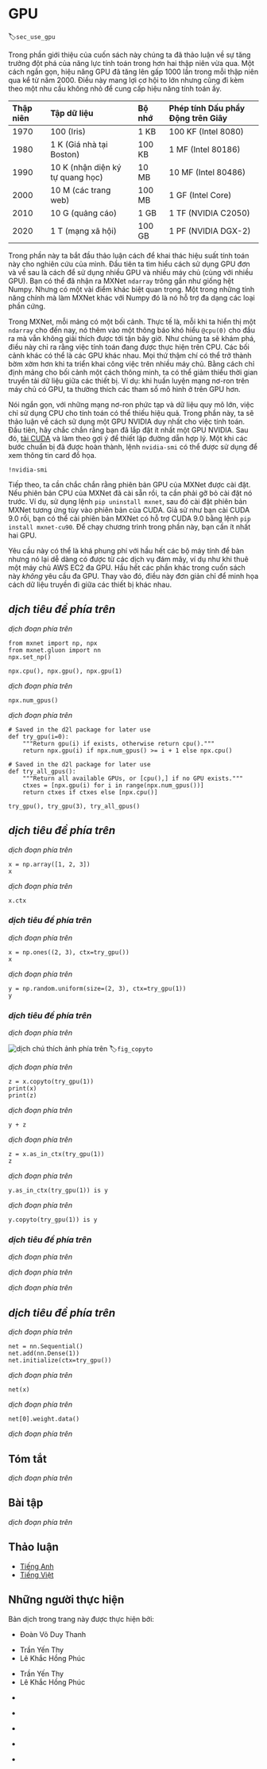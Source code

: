 <!-- ===================== Bắt đầu dịch Phần 1 ===================== -->
<!-- ========================================= REVISE PHẦN 1 - BẮT ĐẦU =================================== -->

<!--
# GPUs
-->

# GPU
:label:`sec_use_gpu`

<!--
In the introduction to this book we discussed the rapid growth of computation over the past two decades. 
In a nutshell, GPU performance has increased by a factor of 1000 every decade since 2000. 
This offers great opportunity but it also suggests a significant need to provide such performance.
-->

Trong phần giới thiệu của cuốn sách này chúng ta đã thảo luận về sự tăng trưởng đột phá của năng lực tính toán trong hơn hai thập niên vừa qua.
Một cách ngắn gọn, hiệu năng GPU đã tăng lên gấp 1000 lần trong mỗi thập niên qua kể từ năm 2000.
Điều này mang lợi cơ hội to lớn nhưng cũng đi kèm theo một nhu cầu không nhỏ để cung cấp hiệu năng tính toán ấy. 

<!--
|Decade|Dataset|Memory|Floating Point Calculations per Second|
|:--|:-|:-|:-|
|1970|100 (Iris)|1 KB|100 KF (Intel 8080)|
|1980|1 K (House prices in Boston)|100 KB|1 MF (Intel 80186)|
|1990|10 K (optical character recognition)|10 MB|10 MF (Intel 80486)|
|2000|10 M (web pages)|100 MB|1 GF (Intel Core)|
|2010|10 G (advertising)|1 GB|1 TF (NVIDIA C2050)|
|2020|1 T (social network)|100 GB|1 PF (NVIDIA DGX-2)|
-->

|Thập niên|Tập dữ liệu|Bộ nhớ|Phép tính Dấu phẩy Động trên Giây|
|:--|:-|:-|:-|
|1970|100 (Iris)|1 KB|100 KF (Intel 8080)|
|1980|1 K (Giá nhà tại Boston)|100 KB|1 MF (Intel 80186)|
|1990|10 K (nhận diện ký tự quang học)|10 MB|10 MF (Intel 80486)|
|2000|10 M (các trang web)|100 MB|1 GF (Intel Core)|
|2010|10 G (quảng cáo)|1 GB|1 TF (NVIDIA C2050)|
|2020|1 T (mạng xã hội)|100 GB|1 PF (NVIDIA DGX-2)|

<!--
In this section we begin to discuss how to harness this compute performance for your research. 
First by using single GPUs and at a later point, how to use multiple GPUs and multiple servers (with multiple GPUs). 
You might have noticed that MXNet `ndarray` looks almost identical to NumPy. But there are a few crucial differences. 
One of the key features that differentiates MXNet from NumPy is its support for diverse hardware devices.
-->

Trong phần này ta bắt đầu thảo luận cách để khai thác hiệu suất tính toán này cho nghiên cứu của mình.
Đầu tiên ta tìm hiểu cách sử dụng GPU đơn và về sau là cách để sử dụng nhiều GPU và nhiều máy chủ (cùng với nhiều GPU).
Bạn có thể đã nhận ra MXNet `ndarray` trông gần như giống hệt Numpy. Nhưng có một vài điểm khác biệt quan trọng.
Một trong những tính năng chính mà làm MXNet khác với Numpy đó là nó hỗ trợ đa dạng các loại phần cứng.

<!--
In MXNet, every array has a context. 
In fact, whenever we displayed an `ndarray` so far, it added a cryptic `@cpu(0)` notice to the output which remained unexplained so far. 
As we will discover, this just indicates that the computation is being executed on the CPU. 
Other contexts might be various GPUs. 
Things can get even hairier when we deploy jobs across multiple servers. 
By assigning arrays to contexts intelligently, we can minimize the time spent transferring data between devices. 
For example, when training neural networks on a server with a GPU, we typically prefer for the model’s parameters to live on the GPU.
-->

Trong MXNet, mỗi mảng có một bối cảnh. 
Thực tế là, mỗi khi ta hiển thị một `ndarray` cho đến nay, nó thêm vào một thông báo khó hiểu `@cpu(0)` cho đầu ra mà vẫn không giải thích được tới tận bây giờ.
Như chúng ta sẽ khám phá, điều này chỉ ra rằng việc tính toán đang được thực hiện trên CPU.
Các bối cảnh khác có thể là các GPU khác nhau.
Mọi thứ thậm chí có thể trở thành bờm xờm hơn khi ta triển khai công việc trên nhiều máy chủ.
Bằng cách chỉ định mảng cho bối cảnh một cách thông minh, ta có thể giảm thiểu thời gian truyền tải dữ liệu giữa các thiết bị.
Ví dụ: khi huấn luyện mạng nơ-ron trên máy chủ có GPU, ta thường thích các tham số mô hình ở trên GPU hơn.

<!-- ===================== Kết thúc dịch Phần 1 ===================== -->

<!-- ===================== Bắt đầu dịch Phần 2 ===================== -->

<!--
In short, for complex neural networks and large-scale data, using only CPUs for computation may be inefficient. 
In this section, we will discuss how to use a single NVIDIA GPU for calculations. 
First, make sure you have at least one NVIDIA GPU installed. 
Then, [download CUDA](https://developer.nvidia.com/cuda-downloads) and follow the prompts to set the appropriate path. 
Once these preparations are complete, the `nvidia-smi` command can be used to view the graphics card information.
-->

Nói ngắn gọn, với những mạng nơ-ron phức tạp và dữ liệu quy mô lớn, việc chỉ sử dụng CPU cho tính toán có thể thiếu hiệu quả.
Trong phần này, ta sẽ thảo luận về cách sử dụng một GPU NVIDIA duy nhất cho việc tính toán.
Đầu tiên, hãy chắc chắn rằng bạn đã lắp đặt ít nhất một GPU NVIDIA.
Sau đó, [tải CUDA](https://developer.nvidia.com/cuda-downloads) và làm theo gợi ý để thiết lập đường dẫn hợp lý.
Một khi các bước chuẩn bị đã được hoàn thành, lệnh `nvidia-smi` có thể được sử dụng để xem thông tin card đồ họa.


```{.python .input  n=1}
!nvidia-smi
```

<!--
Next, we need to confirm that the GPU version of MXNet is installed. 
If a CPU version of MXNet is already installed, we need to uninstall it first. 
For example, use the `pip uninstall mxnet` command, then install the corresponding MXNet version according to the CUDA version. 
Assuming you have CUDA 9.0 installed, you can install the MXNet version that supports CUDA 9.0 by `pip install mxnet-cu90`. 
To run the programs in this section, you need at least two GPUs.
-->

Tiếp theo, ta cần chắc chắn rằng phiên bản GPU của MXNet được cài đặt.
Nếu phiên bản CPU của MXNet đã cài sẵn rồi, ta cần phải gỡ bỏ cài đặt nó trước.
Ví dụ, sử dụng lệnh `pip uninstall mxnet`, sau đó cài đặt phiên bản MXNet tương ứng tùy vào phiên bản của CUDA.
Giả sử như bạn cài CUDA 9.0 rồi, bạn có thể cài phiên bản MXNet có hỗ trợ CUDA 9.0 bằng lệnh `pip install mxnet-cu90`.
Để chạy chương trình trong phần này, bạn cần ít nhất hai GPU.

<!--
Note that this might be extravagant for most desktop computers but it is easily available in the cloud, 
e.g., by using the AWS EC2 multi-GPU instances. Almost all other sections do *not* require multiple GPUs. 
Instead, this is simply to illustrate how data flows between different devices.
-->

Yêu cầu này có thể là khá phung phí với hầu hết các bộ máy tính để bàn nhưng nó lại dễ dàng có được từ các dịch vụ đám mây, ví dụ như khi thuê một máy chủ AWS EC2 đa GPU.
Hầu hết các phần khác trong cuốn sách này *không* yêu cầu đa GPU.
Thay vào đó, điều này đơn giản chỉ để minh họa cách dữ liệu truyền đi giữa các thiết bị khác nhau.

<!-- ===================== Kết thúc dịch Phần 2 ===================== -->

<!-- ===================== Bắt đầu dịch Phần 3 ===================== -->

<!-- ========================================= REVISE PHẦN 1 - KẾT THÚC ===================================-->

<!-- ========================================= REVISE PHẦN 2 - BẮT ĐẦU ===================================-->

<!--
## Computing Devices
-->

## *dịch tiêu đề phía trên*

<!--
MXNet can specify devices, such as CPUs and GPUs, for storage and calculation. 
By default, MXNet creates data in the main memory and then uses the CPU to calculate it. 
In MXNet, the CPU and GPU can be indicated by `cpu()` and `gpu()`. 
It should be noted that `cpu()` (or any integer in the parentheses) means all physical CPUs and memory. 
This means that MXNet's calculations will try to use all CPU cores. However, `gpu()` only represents one graphic card and the corresponding graphic memory. 
If there are multiple GPUs, we use `gpu(i)` to represent the $i^\mathrm{th}$ GPU ($i$ starts from 0). 
Also, `gpu(0)` and `gpu()` are equivalent.
-->

*dịch đoạn phía trên*

```{.python .input}
from mxnet import np, npx
from mxnet.gluon import nn
npx.set_np()

npx.cpu(), npx.gpu(), npx.gpu(1)
```

<!--
We can query the number of available GPUs through `num_gpus()`.
-->

*dịch đoạn phía trên*

```{.python .input}
npx.num_gpus()
```

<!--
Now we define two convenient functions that allows us to run codes even if the requested GPUs do not exist.
-->

*dịch đoạn phía trên*


```{.python .input}
# Saved in the d2l package for later use
def try_gpu(i=0):
    """Return gpu(i) if exists, otherwise return cpu()."""
    return npx.gpu(i) if npx.num_gpus() >= i + 1 else npx.cpu()

# Saved in the d2l package for later use
def try_all_gpus():
    """Return all available GPUs, or [cpu(),] if no GPU exists."""
    ctxes = [npx.gpu(i) for i in range(npx.num_gpus())]
    return ctxes if ctxes else [npx.cpu()]

try_gpu(), try_gpu(3), try_all_gpus()
```

<!--
## `ndarray` and GPUs
-->

## *dịch tiêu đề phía trên*

<!--
By default, `ndarray` objects are created on the CPU. 
Therefore, we will see the `@cpu(0)` identifier each time we print an `ndarray`.
-->

*dịch đoạn phía trên*

```{.python .input  n=4}
x = np.array([1, 2, 3])
x
```

<!--
We can use the `ctx` property of `ndarray` to view the device where the `ndarray` is located. 
It is important to note that whenever we want to operate on multiple terms they need to be in the same context. 
For instance, if we sum two variables, we need to make sure that both arguments are on the same device---otherwise MXNet 
would not know where to store the result or even how to decide where to perform the computation.
-->

*dịch đoạn phía trên*

```{.python .input}
x.ctx
```

<!-- ===================== Kết thúc dịch Phần 3 ===================== -->

<!-- ===================== Bắt đầu dịch Phần 4 ===================== -->

<!--
### Storage on the GPU
-->

### *dịch tiêu đề phía trên*

<!--
There are several ways to store an `ndarray` on the GPU. 
For example, we can specify a storage device with the `ctx` parameter when creating an `ndarray`. 
Next, we create the `ndarray` variable `a` on `gpu(0)`. 
Notice that when printing `a`, the device information becomes `@gpu(0)`. 
The `ndarray` created on a GPU only consumes the memory of this GPU. 
We can use the `nvidia-smi` command to view GPU memory usage. 
In general, we need to make sure we do not create data that exceeds the GPU memory limit.
-->

*dịch đoạn phía trên*

```{.python .input  n=5}
x = np.ones((2, 3), ctx=try_gpu())
x
```

<!--
Assuming you have at least two GPUs, the following code will create a random array on `gpu(1)`.
-->

*dịch đoạn phía trên*

```{.python .input}
y = np.random.uniform(size=(2, 3), ctx=try_gpu(1))
y
```

<!-- ========================================= REVISE PHẦN 2 - KẾT THÚC ===================================-->

<!-- ========================================= REVISE PHẦN 3 - BẮT ĐẦU ===================================-->

<!--
### Copying
-->

### *dịch tiêu đề phía trên*

<!--
If we want to compute $\mathbf{x} + \mathbf{y}$ we need to decide where to perform this operation. 
For instance, as shown in :numref:`fig_copyto`, we can transfer $\mathbf{x}$ to `gpu(1)` and perform the operation there. 
*Do not* simply add `x + y` since this will result in an exception. 
The runtime engine would not know what to do, it cannot find data on the same device and it fails.
-->

*dịch đoạn phía trên*

<!--
![Copyto copies arrays to the target device](../img/copyto.svg)
-->

![*dịch chú thích ảnh phía trên*](../img/copyto.svg)
:label:`fig_copyto`

<!--
`copyto` copies the data to another device such that we can add them. Since $\mathbf{y}$ lives on the second GPU we need to move $\mathbf{x}$ there before we can add the two.
-->

*dịch đoạn phía trên*


```{.python .input  n=7}
z = x.copyto(try_gpu(1))
print(x)
print(z)
```

<!-- ===================== Kết thúc dịch Phần 4 ===================== -->

<!-- ===================== Bắt đầu dịch Phần 5 ===================== -->

<!--
Now that the data is on the same GPU (both $\mathbf{z}$ and $\mathbf{y}$ are), we can add them up. 
In such cases MXNet places the result on the same device as its constituents. In our case that is `@gpu(1)`.
-->

*dịch đoạn phía trên*

```{.python .input}
y + z
```

<!--
Imagine that your variable z already lives on your second GPU (gpu(1)). 
What happens if we call z.copyto(gpu(1))? It will make a copy and allocate new memory, even though that variable already lives on the desired device!
There are times where depending on the environment our code is running in, two variables may already live on the same device. 
So we only want to make a copy if the variables currently lives on different contexts. 
In these cases, we can call `as_in_ctx()`. If the variable is already the specified context then this is a no-op. 
In fact, unless you specifically want to make a copy, `as_in_ctx()` is the method of choice.
-->

*dịch đoạn phía trên*

```{.python .input}
z = x.as_in_ctx(try_gpu(1))
z
```

<!--
It is important to note that, if the `ctx` of the source variable and the target variable are consistent, 
then the `as_in_ctx` function causes the target variable and the source variable to share the memory of the source variable.
-->

*dịch đoạn phía trên*

```{.python .input  n=8}
y.as_in_ctx(try_gpu(1)) is y
```

<!--
The `copyto` function always creates new memory for the target variable.
-->

*dịch đoạn phía trên*

```{.python .input}
y.copyto(try_gpu(1)) is y
```

<!-- ===================== Kết thúc dịch Phần 5 ===================== -->

<!-- ===================== Bắt đầu dịch Phần 6 ===================== -->

<!--
### Side Notes
-->

### *dịch tiêu đề phía trên*

<!--
People use GPUs to do machine learning because they expect them to be fast. 
But transferring variables between contexts is slow. 
So we want you to be 100% certain that you want to do something slow before we let you do it. 
If MXNet just did the copy automatically without crashing then you might not realize that you had written some slow code.
-->

*dịch đoạn phía trên*

<!--
Also, transferring data between devices (CPU, GPUs, other machines) is something that is *much slower* than computation. 
It also makes parallelization a lot more difficult, since we have to wait for data to be sent (or rather to be received) before we can proceed with more operations. 
This is why copy operations should be taken with great care. As a rule of thumb, many small operations are much worse than one big operation. 
Moreover, several operations at a time are much better than many single operations interspersed in the code (unless you know what you are doing). 
This is the case since such operations can block if one device has to wait for the other before it can do something else. 
It is a bit like ordering your coffee in a queue rather than pre-ordering it by phone and finding out that it is ready when you are.
-->

*dịch đoạn phía trên*

<!--
Last, when we print `ndarray`s or convert `ndarray`s to the NumPy format, if the data is not in main memory, 
MXNet will copy it to the main memory first, resulting in additional transmission overhead. 
Even worse, it is now subject to the dreaded Global Interpreter Lock which makes everything wait for Python to complete.
-->

*dịch đoạn phía trên*

<!-- ===================== Kết thúc dịch Phần 6 ===================== -->

<!-- ===================== Bắt đầu dịch Phần 7 ===================== -->

<!-- ========================================= REVISE PHẦN 3 - KẾT THÚC ===================================-->

<!-- ========================================= REVISE PHẦN 4 - BẮT ĐẦU ===================================-->

<!--
## Gluon and GPUs
-->

## *dịch tiêu đề phía trên*

<!--
Similarly, Gluon's model can specify devices through the `ctx` parameter during initialization. 
The following code initializes the model parameters on the GPU (we will see many more examples of 
how to run models on GPUs in the following, simply since they will become somewhat more compute intensive).
-->

*dịch đoạn phía trên*

```{.python .input  n=12}
net = nn.Sequential()
net.add(nn.Dense(1))
net.initialize(ctx=try_gpu())
```

<!--
When the input is an `ndarray` on the GPU, Gluon will calculate the result on the same GPU.
-->

*dịch đoạn phía trên*

```{.python .input  n=13}
net(x)
```

<!--
Let's confirm that the model parameters are stored on the same GPU.
-->

*dịch đoạn phía trên*

```{.python .input  n=14}
net[0].weight.data()
```

<!--
In short, as long as all data and parameters are on the same device, we can learn models efficiently. 
In the following we will see several such examples.
-->

*dịch đoạn phía trên*

<!--
## Summary
-->

## Tóm tắt

<!--
* MXNet can specify devices for storage and calculation, such as CPU or GPU. 
By default, MXNet creates data in the main memory and then uses the CPU to calculate it.
* MXNet requires all input data for calculation to be *on the same device*, be it CPU or the same GPU.
* You can lose significant performance by moving data without care. 
A typical mistake is as follows: computing the loss for every minibatch on the GPU and reporting it back to the user 
on the command line (or logging it in a NumPy array) will trigger a global interpreter lock which stalls all GPUs. 
It is much better to allocate memory for logging inside the GPU and only move larger logs.
-->

*dịch đoạn phía trên*

<!--
## Exercises
-->

## Bài tập

<!--
1. Try a larger computation task, such as the multiplication of large matrices, and see the difference in speed between the CPU and GPU. 
What about a task with a small amount of calculations?
2. How should we read and write model parameters on the GPU?
3. Measure the time it takes to compute 1000 matrix-matrix multiplications of $100 \times 100$ matrices 
and log the matrix norm $\mathrm{tr} M M^\top$ one result at a time vs. keeping a log on the GPU and transferring only the final result.
4. Measure how much time it takes to perform two matrix-matrix multiplications on two GPUs at the same time vs. in sequence on one GPU (hint: you should see almost linear scaling).
-->

*dịch đoạn phía trên*

<!-- ===================== Kết thúc dịch Phần 7 ===================== -->
<!-- ========================================= REVISE PHẦN 4 - KẾT THÚC ===================================-->


<!--
## [Discussions](https://discuss.mxnet.io/t/2330)
-->

## Thảo luận
* [Tiếng Anh](https://discuss.mxnet.io/t/2330)
* [Tiếng Việt](https://forum.machinelearningcoban.com/c/d2l)

## Những người thực hiện
Bản dịch trong trang này được thực hiện bởi:
<!--
Tác giả của mỗi Pull Request điền tên mình và tên những người review mà bạn thấy
hữu ích vào từng phần tương ứng. Mỗi dòng một tên, bắt đầu bằng dấu `*`.

Lưu ý:
* Nếu reviewer không cung cấp tên, bạn có thể dùng tên tài khoản GitHub của họ
với dấu `@` ở đầu. Ví dụ: @aivivn.

* Tên đầy đủ của các reviewer có thể được tìm thấy tại https://github.com/aivivn/d2l-vn/blob/master/docs/contributors_info.md
-->

* Đoàn Võ Duy Thanh
<!-- Phần 1 -->
* Trần Yến Thy
* Lê Khắc Hồng Phúc

<!-- Phần 2 -->
* Trần Yến Thy
* Lê Khắc Hồng Phúc

<!-- Phần 3 -->
*

<!-- Phần 4 -->
*

<!-- Phần 5 -->
*

<!-- Phần 6 -->
*

<!-- Phần 7 -->
*

